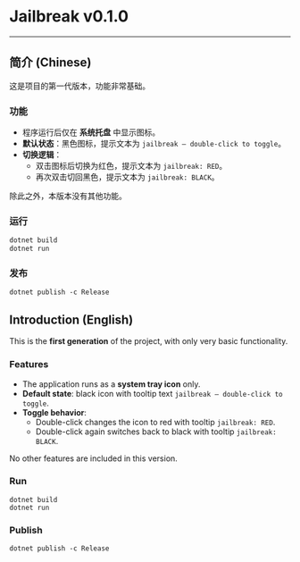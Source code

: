# Jailbreak v0.1.0

---

## 简介 (Chinese)

这是项目的第一代版本，功能非常基础。  

### 功能

- 程序运行后仅在 **系统托盘** 中显示图标。  
- **默认状态**：黑色图标，提示文本为 `jailbreak — double-click to toggle`。  
- **切换逻辑**：  
  - 双击图标后切换为红色，提示文本为 `jailbreak: RED`。  
  - 再次双击切回黑色，提示文本为 `jailbreak: BLACK`。  

除此之外，本版本没有其他功能。

### 运行

```bash
dotnet build
dotnet run
```

### 发布

```
dotnet publish -c Release
```

## Introduction (English)

This is the **first generation** of the project, with only very basic functionality.

### Features

- The application runs as a **system tray icon** only.
- **Default state**: black icon with tooltip text `jailbreak — double-click to toggle`.
- **Toggle behavior**:
  - Double-click changes the icon to red with tooltip `jailbreak: RED`.
  - Double-click again switches back to black with tooltip `jailbreak: BLACK`.

No other features are included in this version.

### Run

```
dotnet build
dotnet run
```

### Publish

```
dotnet publish -c Release
```